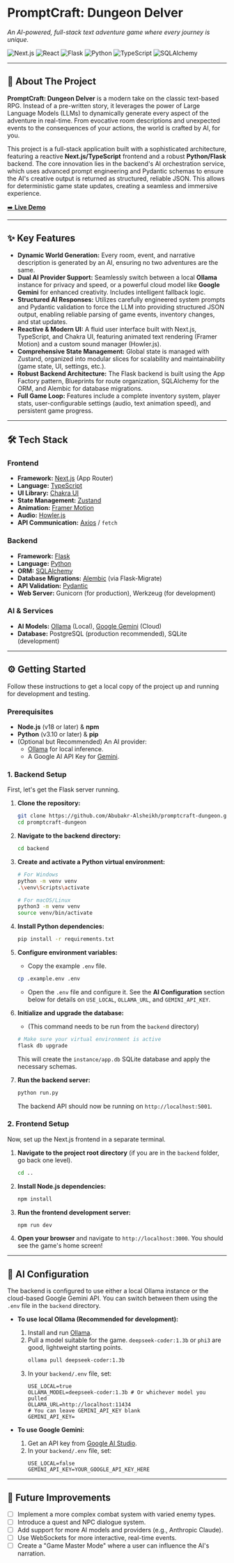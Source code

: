 # PromptCraft: Dungeon Delver

_An AI-powered, full-stack text adventure game where every journey is unique._

![Next.js](https://img.shields.io/badge/Next.js-14.x-black?style=for-the-badge&logo=next.js&logoColor=white)
![React](https://img.shields.io/badge/React-19-blue?style=for-the-badge&logo=react&logoColor=white)
![Flask](https://img.shields.io/badge/Flask-3.x-black?style=for-the-badge&logo=flask&logoColor=white)
![Python](https://img.shields.io/badge/Python-3.11+-blue?style=for-the-badge&logo=python&logoColor=white)
![TypeScript](https://img.shields.io/badge/TypeScript-5.x-blue?style=for-the-badge&logo=typescript&logoColor=white)
![SQLAlchemy](https://img.shields.io/badge/SQLAlchemy-2.x-red?style=for-the-badge&logo=sqlalchemy&logoColor=white)

---

## 📖 About The Project

**PromptCraft: Dungeon Delver** is a modern take on the classic text-based RPG. Instead of a pre-written story, it leverages the power of Large Language Models (LLMs) to dynamically generate every aspect of the adventure in real-time. From evocative room descriptions and unexpected events to the consequences of your actions, the world is crafted by AI, for you.

This project is a full-stack application built with a sophisticated architecture, featuring a reactive **Next.js/TypeScript** frontend and a robust **Python/Flask** backend. The core innovation lies in the backend's AI orchestration service, which uses advanced prompt engineering and Pydantic schemas to ensure the AI's creative output is returned as structured, reliable JSON. This allows for deterministic game state updates, creating a seamless and immersive experience.

[➡️ **Live Demo**](https://promptcraft-dungeon.vercel.app/)

---

## ✨ Key Features

*   **Dynamic World Generation:** Every room, event, and narrative description is generated by an AI, ensuring no two adventures are the same.
*   **Dual AI Provider Support:** Seamlessly switch between a local **Ollama** instance for privacy and speed, or a powerful cloud model like **Google Gemini** for enhanced creativity. Includes intelligent fallback logic.
*   **Structured AI Responses:** Utilizes carefully engineered system prompts and Pydantic validation to force the LLM into providing structured JSON output, enabling reliable parsing of game events, inventory changes, and stat updates.
*   **Reactive & Modern UI:** A fluid user interface built with Next.js, TypeScript, and Chakra UI, featuring animated text rendering (Framer Motion) and a custom sound manager (Howler.js).
*   **Comprehensive State Management:** Global state is managed with Zustand, organized into modular slices for scalability and maintainability (game state, UI, settings, etc.).
*   **Robust Backend Architecture:** The Flask backend is built using the App Factory pattern, Blueprints for route organization, SQLAlchemy for the ORM, and Alembic for database migrations.
*   **Full Game Loop:** Features include a complete inventory system, player stats, user-configurable settings (audio, text animation speed), and persistent game progress.

---

## 🛠️ Tech Stack

### Frontend
*   **Framework:** [Next.js](https://nextjs.org/) (App Router)
*   **Language:** [TypeScript](https://www.typescriptlang.org/)
*   **UI Library:** [Chakra UI](https://chakra-ui.com/)
*   **State Management:** [Zustand](https://github.com/pmndrs/zustand)
*   **Animation:** [Framer Motion](https://www.framer.com/motion/)
*   **Audio:** [Howler.js](https://howlerjs.com/)
*   **API Communication:** [Axios](https://axios-http.com/) / `fetch`

### Backend
*   **Framework:** [Flask](https://flask.palletsprojects.com/)
*   **Language:** [Python](https://www.python.org/)
*   **ORM:** [SQLAlchemy](https://www.sqlalchemy.org/)
*   **Database Migrations:** [Alembic](https://alembic.sqlalchemy.org/) (via Flask-Migrate)
*   **API Validation:** [Pydantic](https://docs.pydantic.dev/)
*   **Web Server:** Gunicorn (for production), Werkzeug (for development)

### AI & Services
*   **AI Models:** [Ollama](https://ollama.com/) (Local), [Google Gemini](https://ai.google.dev/) (Cloud)
*   **Database:** PostgreSQL (production recommended), SQLite (development)

---

## ⚙️ Getting Started

Follow these instructions to get a local copy of the project up and running for development and testing.

### Prerequisites

*   **Node.js** (v18 or later) & **npm**
*   **Python** (v3.10 or later) & **pip**
*   (Optional but Recommended) An AI provider:
    *   [Ollama](https://ollama.com/) for local inference.
    *   A Google AI API Key for [Gemini](https://ai.google.dev/).

### 1. Backend Setup

First, let's get the Flask server running.

1.  **Clone the repository:**
    ```sh
    git clone https://github.com/Abubakr-Alsheikh/promptcraft-dungeon.git
    cd promptcraft-dungeon
    ```

2.  **Navigate to the backend directory:**
    ```sh
    cd backend
    ```

3.  **Create and activate a Python virtual environment:**
    ```sh
    # For Windows
    python -m venv venv
    .\venv\Scripts\activate

    # For macOS/Linux
    python3 -m venv venv
    source venv/bin/activate
    ```

4.  **Install Python dependencies:**
    ```sh
    pip install -r requirements.txt
    ```

5.  **Configure environment variables:**
    *   Copy the example `.env` file.
      ```sh
      cp .example.env .env
      ```
    *   Open the `.env` file and configure it. See the **AI Configuration** section below for details on `USE_LOCAL`, `OLLAMA_URL`, and `GEMINI_API_KEY`.

6.  **Initialize and upgrade the database:**
    *   (This command needs to be run from the `backend` directory)
    ```sh
    # Make sure your virtual environment is active
    flask db upgrade
    ```
    This will create the `instance/app.db` SQLite database and apply the necessary schemas.

7.  **Run the backend server:**
    ```sh
    python run.py
    ```
    The backend API should now be running on `http://localhost:5001`.

### 2. Frontend Setup

Now, set up the Next.js frontend in a separate terminal.

1.  **Navigate to the project root directory** (if you are in the `backend` folder, go back one level).
    ```sh
    cd ..
    ```

2.  **Install Node.js dependencies:**
    ```sh
    npm install
    ```

3.  **Run the frontend development server:**
    ```sh
    npm run dev
    ```

4.  **Open your browser** and navigate to `http://localhost:3000`. You should see the game's home screen!

---

## 🤖 AI Configuration

The backend is configured to use either a local Ollama instance or the cloud-based Google Gemini API. You can switch between them using the `.env` file in the `backend` directory.

*   **To use local Ollama (Recommended for development):**
    1.  Install and run [Ollama](https://ollama.com/).
    2.  Pull a model suitable for the game. `deepseek-coder:1.3b` or `phi3` are good, lightweight starting points.
        ```sh
        ollama pull deepseek-coder:1.3b
        ```
    3.  In your `backend/.env` file, set:
        ```env
        USE_LOCAL=true
        OLLAMA_MODEL=deepseek-coder:1.3b # Or whichever model you pulled
        OLLAMA_URL=http://localhost:11434
        # You can leave GEMINI_API_KEY blank
        GEMINI_API_KEY=
        ```

*   **To use Google Gemini:**
    1.  Get an API key from [Google AI Studio](https://makersuite.google.com/app/apikey).
    2.  In your `backend/.env` file, set:
        ```env
        USE_LOCAL=false
        GEMINI_API_KEY=YOUR_GOOGLE_API_KEY_HERE
        ```

---

## 🚀 Future Improvements

- [ ] Implement a more complex combat system with varied enemy types.
- [ ] Introduce a quest and NPC dialogue system.
- [ ] Add support for more AI models and providers (e.g., Anthropic Claude).
- [ ] Use WebSockets for more interactive, real-time events.
- [ ] Create a "Game Master Mode" where a user can influence the AI's narration.
